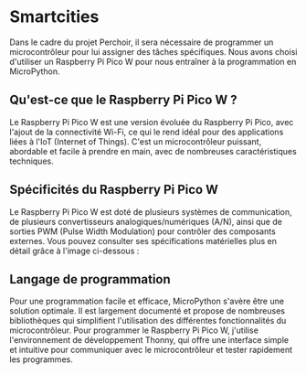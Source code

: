 # Smartcities
Dans le cadre du projet Perchoir, il sera nécessaire de programmer un microcontrôleur pour lui assigner des tâches spécifiques. Nous avons choisi d'utiliser un Raspberry Pi Pico W pour nous entraîner à la programmation en MicroPython.

## Qu'est-ce que le Raspberry Pi Pico W ?
Le Raspberry Pi Pico W est une version évoluée du Raspberry Pi Pico, avec l'ajout de la connectivité Wi-Fi, ce qui le rend idéal pour des applications liées à l'IoT (Internet of Things). C'est un microcontrôleur puissant, abordable et facile à prendre en main, avec de nombreuses caractéristiques techniques.

## Spécificités du Raspberry Pi Pico W
Le Raspberry Pi Pico W est doté de plusieurs systèmes de communication, de plusieurs convertisseurs analogiques/numériques (A/N), ainsi que de sorties PWM (Pulse Width Modulation) pour contrôler des composants externes. Vous pouvez consulter ses spécifications matérielles plus en détail grâce à l'image ci-dessous :

## Langage de programmation
Pour une programmation facile et efficace, MicroPython s'avère être une solution optimale. Il est largement documenté et propose de nombreuses bibliothèques qui simplifient l'utilisation des différentes fonctionnalités du microcontrôleur.
Pour programmer le Raspberry Pi Pico W, j'utilise l'environnement de développement Thonny, qui offre une interface simple et intuitive pour communiquer avec le microcontrôleur et tester rapidement les programmes.
